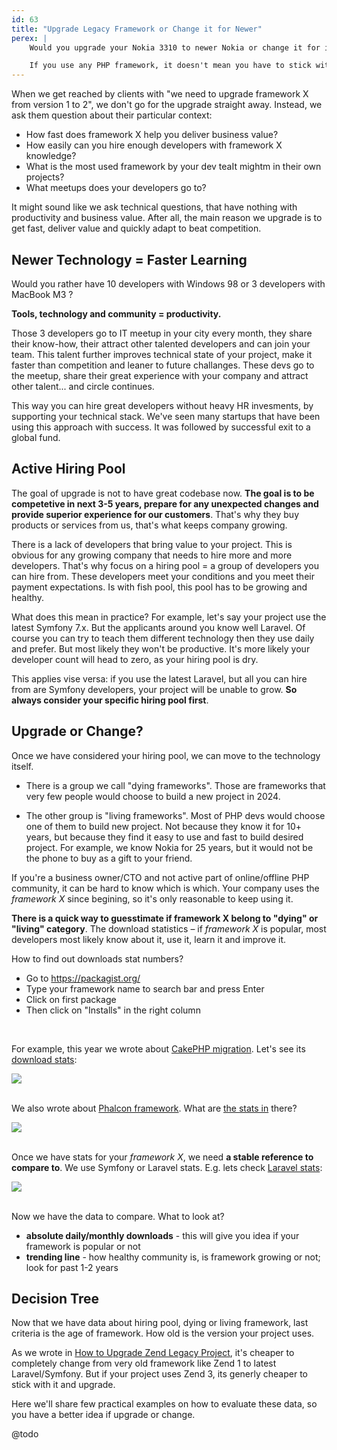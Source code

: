 ```yaml
---
id: 63
title: "Upgrade Legacy Framework or Change it for Newer"
perex: |
    Would you upgrade your Nokia 3310 to newer Nokia or change it for iPhone with USB-C? Would you upgrade your old Ford Fiesta to newer Ford or change it for Tesla Model 3? Would you upgrade your house wooden windows for better wood or use plastic 3-layers?

    If you use any PHP framework, it doesn't mean you have to stick with it for the end of your project life. The upgrade or change can be both valid options, depending on your project state, PHP community in your country or version.
---
```


When we get reached by clients with "we need to upgrade framework X from version 1 to 2", we don't go for the upgrade straight away. Instead, we ask them question about their particular context:

* How fast does framework X help you deliver business value?
* How easily can you hire enough developers with framework X knowledge?
* What is the most used framework by your dev teaIt mightm in their own projects?
* What meetups does your developers go to?

It might sound like we ask technical questions, that have nothing with productivity and business value. After all, the main reason we upgrade is to get fast, deliver value and quickly adapt to beat competition.

## Newer Technology = Faster Learning

Would you rather have 10 developers with Windows 98 or 3 developers with MacBook M3 ?

**Tools, technology and community = productivity.**

Those 3 developers go to IT meetup in your city every month, they share their know-how, their attract other talented developers and can join your team. This talent further improves technical state of your project, make it faster than competition and leaner to future challanges. These devs go to the meetup, share their great experience with your company and attract other talent... and circle continues.

This way you can hire great developers without heavy HR invesments, by supporting your technical stack. We've seen many startups that have been using this approach with success. It was followed by successful exit to a global fund.

## Active Hiring Pool

The goal of upgrade is not to have great codebase now. **The goal is to be competetive in next 3-5 years, prepare for any unexpected changes and provide superior experience for our customers**. That's why they buy products or services from us, that's what keeps company growing.

There is a lack of developers that bring value to your project. This is obvious for any growing company that needs to hire more and more developers. That's why focus on a hiring pool = a group of developers you can hire from. These developers meet your conditions and you meet their payment expectations. Is with fish pool, this pool has to be growing and healthy.

What does this mean in practice? For example, let's say your project use the latest Symfony 7.x. But the applicants around you know well Laravel. Of course you can try to teach them different technology then they use daily and prefer. But most likely they won't be productive. It's more likely your developer count will head to zero, as your hiring pool is dry.

This applies vise versa: if you use the latest Laravel, but all you can hire from are Symfony developers, your project will be unable to grow. **So always consider your specific hiring pool first**.

## Upgrade or Change?

Once we have considered your hiring pool, we can move to the technology itself.

* There is a group we call "dying frameworks". Those are frameworks that very few people would choose to build a new project in 2024.

* The other group is "living frameworks". Most of PHP devs would choose one of them to build new project. Not because they know it for 10+ years, but because they find it easy to use and fast to build desired project. For example, we know Nokia for 25 years, but it would not be the phone to buy as a gift to your friend.

If you're a business owner/CTO and not active part of online/offline PHP community, it can be hard to know which is which. Your company uses the *framework X* since begining, so it's only reasonable to keep using it.

**There is a quick way to guesstimate if framework X belong to "dying" or "living" category**. The download statistics &ndash; if *framework X* is popular, most developers most likely know about it, use it, learn it and improve it.

How to find out downloads stat numbers?

* Go to https://packagist.org/
* Type your framework name to search bar and press Enter
* Click on first package
* Then click on "Installs" in the right column

<br>

For example, this year we wrote about [CakePHP migration](/blog/what-to-expect-when-you-plan-to-migrate-away-from-cakephp-2). Let's see its [download stats](https://packagist.org/packages/cakephp/cakephp/stats):

<img src="https://private-user-images.githubusercontent.com/924196/327700264-f9853d47-14df-4ae5-8f3a-a3e50ae4c9a4.png?jwt=eyJhbGciOiJIUzI1NiIsInR5cCI6IkpXVCJ9.eyJpc3MiOiJnaXRodWIuY29tIiwiYXVkIjoicmF3LmdpdGh1YnVzZXJjb250ZW50LmNvbSIsImtleSI6ImtleTUiLCJleHAiOjE3MTQ3MjY4NjcsIm5iZiI6MTcxNDcyNjU2NywicGF0aCI6Ii85MjQxOTYvMzI3NzAwMjY0LWY5ODUzZDQ3LTE0ZGYtNGFlNS04ZjNhLWEzZTUwYWU0YzlhNC5wbmc_WC1BbXotQWxnb3JpdGhtPUFXUzQtSE1BQy1TSEEyNTYmWC1BbXotQ3JlZGVudGlhbD1BS0lBVkNPRFlMU0E1M1BRSzRaQSUyRjIwMjQwNTAzJTJGdXMtZWFzdC0xJTJGczMlMkZhd3M0X3JlcXVlc3QmWC1BbXotRGF0ZT0yMDI0MDUwM1QwODU2MDdaJlgtQW16LUV4cGlyZXM9MzAwJlgtQW16LVNpZ25hdHVyZT0wYmY4ODBjMzA2YmJkOWYyM2Y0YmMxNzMzMGFiOTM5M2JmMzIxYThjYjkxNjQ5NzRjMDRiNTBkZTQwMDQ4NGViJlgtQW16LVNpZ25lZEhlYWRlcnM9aG9zdCZhY3Rvcl9pZD0wJmtleV9pZD0wJnJlcG9faWQ9MCJ9.6_6VEtZS9P2K3Cp-Z9t4zDoTMKaOlc3QS2qGtP_-Q7k" class="img-thumbnail">

<br>
<br>

We also wrote about [Phalcon framework](/blog/how-to-upgrace-phalcon-project). What are [the stats in](https://packagist.org/packages/phalcon/cphalcon/stats) there?

<img src="https://private-user-images.githubusercontent.com/924196/327700442-86bc738d-d6b9-4b04-bc69-9cdaac3e9b9c.png?jwt=eyJhbGciOiJIUzI1NiIsInR5cCI6IkpXVCJ9.eyJpc3MiOiJnaXRodWIuY29tIiwiYXVkIjoicmF3LmdpdGh1YnVzZXJjb250ZW50LmNvbSIsImtleSI6ImtleTUiLCJleHAiOjE3MTQ3MjY4NjcsIm5iZiI6MTcxNDcyNjU2NywicGF0aCI6Ii85MjQxOTYvMzI3NzAwNDQyLTg2YmM3MzhkLWQ2YjktNGIwNC1iYzY5LTljZGFhYzNlOWI5Yy5wbmc_WC1BbXotQWxnb3JpdGhtPUFXUzQtSE1BQy1TSEEyNTYmWC1BbXotQ3JlZGVudGlhbD1BS0lBVkNPRFlMU0E1M1BRSzRaQSUyRjIwMjQwNTAzJTJGdXMtZWFzdC0xJTJGczMlMkZhd3M0X3JlcXVlc3QmWC1BbXotRGF0ZT0yMDI0MDUwM1QwODU2MDdaJlgtQW16LUV4cGlyZXM9MzAwJlgtQW16LVNpZ25hdHVyZT1iZjRkNjA3NDNiZTdkNmQ1NDFjNmQ0MGM1OGJmMzY4ZDBhZjk3ZDlmN2E5N2I4NDNlMWMyZDJhMjlhZTAwNDcxJlgtQW16LVNpZ25lZEhlYWRlcnM9aG9zdCZhY3Rvcl9pZD0wJmtleV9pZD0wJnJlcG9faWQ9MCJ9.byepdJ-vdZSBgsFodmQGZczTfXHeNKRclVhbaRzWcz4" class="img-thumbnail">

<br>
<br>

Once we have stats for your *framework X*, we need  **a stable reference to compare to**. We use Symfony or Laravel stats. E.g. lets check [Laravel stats](https://packagist.org/packages/laravel/framework/stats):

<img src="https://private-user-images.githubusercontent.com/924196/327701706-b8cd6271-37f4-4647-a3df-565a11adfcf5.png?jwt=eyJhbGciOiJIUzI1NiIsInR5cCI6IkpXVCJ9.eyJpc3MiOiJnaXRodWIuY29tIiwiYXVkIjoicmF3LmdpdGh1YnVzZXJjb250ZW50LmNvbSIsImtleSI6ImtleTUiLCJleHAiOjE3MTQ3MjY4NjcsIm5iZiI6MTcxNDcyNjU2NywicGF0aCI6Ii85MjQxOTYvMzI3NzAxNzA2LWI4Y2Q2MjcxLTM3ZjQtNDY0Ny1hM2RmLTU2NWExMWFkZmNmNS5wbmc_WC1BbXotQWxnb3JpdGhtPUFXUzQtSE1BQy1TSEEyNTYmWC1BbXotQ3JlZGVudGlhbD1BS0lBVkNPRFlMU0E1M1BRSzRaQSUyRjIwMjQwNTAzJTJGdXMtZWFzdC0xJTJGczMlMkZhd3M0X3JlcXVlc3QmWC1BbXotRGF0ZT0yMDI0MDUwM1QwODU2MDdaJlgtQW16LUV4cGlyZXM9MzAwJlgtQW16LVNpZ25hdHVyZT00ZjYzMGYxMTBlMWYyMTg0ZWQ1Nzc2ZTNkNzU5Mzc0MmRiMWIzODRiNDFmNTRmM2IxYjliMzQ4YmQwZDNmM2JmJlgtQW16LVNpZ25lZEhlYWRlcnM9aG9zdCZhY3Rvcl9pZD0wJmtleV9pZD0wJnJlcG9faWQ9MCJ9.iaoUNWx51OS-JVZOtGEs5p_scKNbJ0azO6Pq1uzgGno" class="img-thumbnail">

<br>
<br>

Now we have the data to compare. What to look at?

* **absolute daily/monthly downloads** - this will give you idea if your framework is popular or not
* **trending line** - how healthy community is, is framework growing or not; look for past 1-2 years



## Decision Tree

Now that we have data about hiring pool, dying or living framework, last criteria is the age of framework. How old is the version your project uses.

As we wrote in [How to Upgrade Zend Legacy Project](/blog/how-to-upgrade-zend-legacy-project), it's cheaper to completely change from very old framework like Zend 1 to latest Laravel/Symfony. But if your project uses Zend 3, its generly cheaper to stick with it and upgrade.

Here we'll share few practical examples on how to evaluate these data, so you have a better idea if upgrade or change.

@todo




